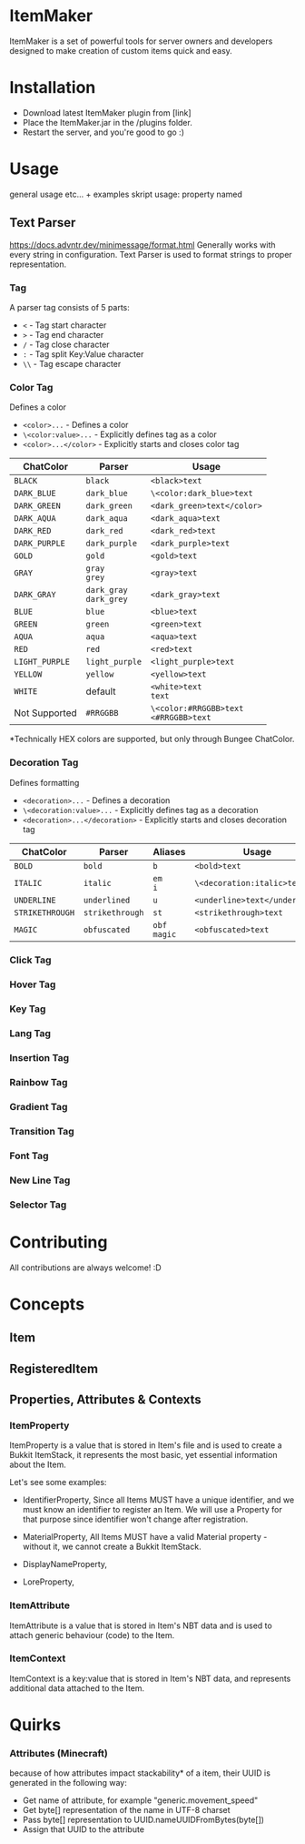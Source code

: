 # ItemMaker
ItemMaker is a set of powerful tools for server owners and developers designed to make
creation of custom items quick and easy.

# Installation
- Download latest ItemMaker plugin from [link]
- Place the ItemMaker.jar in the /plugins folder.
- Restart the server, and you're good to go :)

# Usage
general usage etc... + examples
skript usage:
<data type> property named <string>

## Text Parser
https://docs.advntr.dev/minimessage/format.html
Generally works with every string in configuration.
Text Parser is used to format strings to proper representation.
### Tag
A parser tag consists of 5 parts:
- `<` - Tag start character
- `>` - Tag end character
- `/` - Tag close character
- `:` - Tag split Key:Value character
- `\\` - Tag escape character

### Color Tag
Defines a color
- `<color>...` - Defines a color
- `\<color:value>...` - Explicitly defines tag as a color
- `<color>...</color>` - Explicitly starts and closes color tag

| ChatColor      | Parser                      | Usage                                      |
|----------------|-----------------------------|--------------------------------------------|
| `BLACK`        | `black`                     | `<black>text`                              |
| `DARK_BLUE`    | `dark_blue`                 | `\<color:dark_blue>text`                   |
| `DARK_GREEN`   | `dark_green`                | `<dark_green>text</color>`                 |
| `DARK_AQUA`    | `dark_aqua`                 | `<dark_aqua>text`                          |
| `DARK_RED`     | `dark_red`                  | `<dark_red>text`                           |
| `DARK_PURPLE`  | `dark_purple`               | `<dark_purple>text`                        |
| `GOLD`         | `gold`                      | `<gold>text`                               |
| `GRAY`         | `gray`<br/>`grey`           | `<gray>text`                               |
| `DARK_GRAY`    | `dark_gray`<br/>`dark_grey` | `<dark_gray>text`                          |
| `BLUE`         | `blue`                      | `<blue>text`                               |
| `GREEN`        | `green`                     | `<green>text`                              |
| `AQUA`         | `aqua`                      | `<aqua>text`                               |
| `RED`          | `red`                       | `<red>text`                                |
| `LIGHT_PURPLE` | `light_purple`              | `<light_purple>text`                       |
| `YELLOW`       | `yellow`                    | `<yellow>text`                             |
| `WHITE`        | default                     | `<white>text`<br/>`text`                   |
| Not Supported  | `#RRGGBB`                   | `\<color:#RRGGBB>text`<br/>`<#RRGGBB>text` |
*Technically HEX colors are supported, but only through Bungee ChatColor.

### Decoration Tag
Defines formatting
- `<decoration>...` - Defines a decoration
- `\<decoration:value>...` - Explicitly defines tag as a decoration
- `<decoration>...</decoration>` - Explicitly starts and closes decoration tag

| ChatColor       | Parser          | Aliases           | Usage                         |
|-----------------|-----------------|-------------------|-------------------------------|
| `BOLD`          | `bold`          | `b`               | `<bold>text`                  |
| `ITALIC`        | `italic`        | `em`<br/>`i`      | `\<decoration:italic>text`    |
| `UNDERLINE`     | `underlined`    | `u`               | `<underline>text</underline>` |
| `STRIKETHROUGH` | `strikethrough` | `st`              | `<strikethrough>text`         |
| `MAGIC`         | `obfuscated`    | `obf`<br/>`magic` | `<obfuscated>text`            |

### Click Tag

### Hover Tag

### Key Tag

### Lang Tag

### Insertion Tag

### Rainbow Tag

### Gradient Tag

### Transition Tag

### Font Tag

### New Line Tag

### Selector Tag



# Contributing
All contributions are always welcome! :D

# Concepts
## Item

## RegisteredItem

## Properties, Attributes & Contexts

### ItemProperty
ItemProperty is a value that is stored in Item's file and is used to create a Bukkit ItemStack,
it represents the most basic, yet essential information about the Item.

Let's see some examples:

- IdentifierProperty,
Since all Items MUST have a unique identifier, and we must know an identifier to register an Item.
We will use a Property for that purpose since identifier won't change after registration.


- MaterialProperty,
All Items MUST have a valid Material property - without it, we cannot create a Bukkit ItemStack.


- DisplayNameProperty,

- LoreProperty,

### ItemAttribute
ItemAttribute is a value that is stored in Item's NBT data and is used to attach generic behaviour (code)
to the Item.

### ItemContext
ItemContext is a key:value that is stored in Item's NBT data, and represents additional data attached to the Item.

# Quirks
### Attributes (Minecraft)
because of how attributes impact stackability* of a item,
their UUID is generated in the following way:
- Get name of attribute, for example "generic.movement_speed"
- Get byte[] representation of the name in UTF-8 charset
- Pass byte[] representation to UUID.nameUUIDFromBytes(byte[])
- Assign that UUID to the attribute